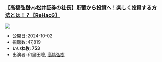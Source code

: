 ### [【高橋弘樹vs松井証券の社長】貯蓄から投資へ！楽しく投資する方法とは！？【ReHacQ】](https://www.youtube.com/watch?v=9ygAUt7EE6Y)
[![](https://img.youtube.com/vi/9ygAUt7EE6Y/sddefault.jpg)](https://www.youtube.com/watch?v=9ygAUt7EE6Y)
-   公開日: 2024-10-02
-   視聴数: 47,819
-   **いいね数: 753**
-   出演者: 和里田聰, [高橋弘樹](/rehacq_fan/people/高橋弘樹 "wikilink")

